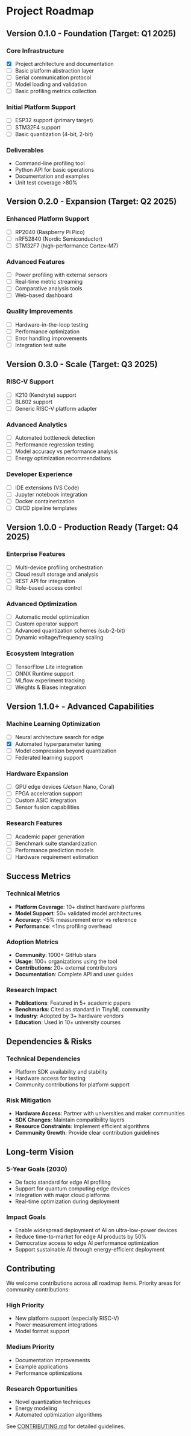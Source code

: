 # Project Roadmap

## Version 0.1.0 - Foundation (Target: Q1 2025)

### Core Infrastructure
- [x] Project architecture and documentation
- [ ] Basic platform abstraction layer
- [ ] Serial communication protocol
- [ ] Model loading and validation
- [ ] Basic profiling metrics collection

### Initial Platform Support
- [ ] ESP32 support (primary target)
- [ ] STM32F4 support 
- [ ] Basic quantization (4-bit, 2-bit)

### Deliverables
- Command-line profiling tool
- Python API for basic operations
- Documentation and examples
- Unit test coverage >80%

## Version 0.2.0 - Expansion (Target: Q2 2025)

### Enhanced Platform Support
- [ ] RP2040 (Raspberry Pi Pico)
- [ ] nRF52840 (Nordic Semiconductor)
- [ ] STM32F7 (high-performance Cortex-M7)

### Advanced Features
- [ ] Power profiling with external sensors
- [ ] Real-time metric streaming
- [ ] Comparative analysis tools
- [ ] Web-based dashboard

### Quality Improvements
- [ ] Hardware-in-the-loop testing
- [ ] Performance optimization
- [ ] Error handling improvements
- [ ] Integration test suite

## Version 0.3.0 - Scale (Target: Q3 2025)

### RISC-V Support
- [ ] K210 (Kendryte) support
- [ ] BL602 support
- [ ] Generic RISC-V platform adapter

### Advanced Analytics
- [ ] Automated bottleneck detection
- [ ] Performance regression testing
- [ ] Model accuracy vs performance analysis
- [ ] Energy optimization recommendations

### Developer Experience
- [ ] IDE extensions (VS Code)
- [ ] Jupyter notebook integration
- [ ] Docker containerization
- [ ] CI/CD pipeline templates

## Version 1.0.0 - Production Ready (Target: Q4 2025)

### Enterprise Features
- [ ] Multi-device profiling orchestration
- [ ] Cloud result storage and analysis
- [ ] REST API for integration
- [ ] Role-based access control

### Advanced Optimization
- [ ] Automatic model optimization
- [ ] Custom operator support
- [ ] Advanced quantization schemes (sub-2-bit)
- [ ] Dynamic voltage/frequency scaling

### Ecosystem Integration
- [ ] TensorFlow Lite integration
- [ ] ONNX Runtime support
- [ ] MLflow experiment tracking
- [ ] Weights & Biases integration

## Version 1.1.0+ - Advanced Capabilities

### Machine Learning Optimization
- [ ] Neural architecture search for edge
- [x] Automated hyperparameter tuning
- [ ] Model compression beyond quantization
- [ ] Federated learning support

### Hardware Expansion
- [ ] GPU edge devices (Jetson Nano, Coral)
- [ ] FPGA acceleration support
- [ ] Custom ASIC integration
- [ ] Sensor fusion capabilities

### Research Features
- [ ] Academic paper generation
- [ ] Benchmark suite standardization
- [ ] Performance prediction models
- [ ] Hardware requirement estimation

## Success Metrics

### Technical Metrics
- **Platform Coverage**: 10+ distinct hardware platforms
- **Model Support**: 50+ validated model architectures
- **Accuracy**: <5% measurement error vs reference
- **Performance**: <1ms profiling overhead

### Adoption Metrics
- **Community**: 1000+ GitHub stars
- **Usage**: 100+ organizations using the tool
- **Contributions**: 20+ external contributors
- **Documentation**: Complete API and user guides

### Research Impact
- **Publications**: Featured in 5+ academic papers
- **Benchmarks**: Cited as standard in TinyML community
- **Industry**: Adopted by 3+ hardware vendors
- **Education**: Used in 10+ university courses

## Dependencies & Risks

### Technical Dependencies
- Platform SDK availability and stability
- Hardware access for testing
- Community contributions for platform support

### Risk Mitigation
- **Hardware Access**: Partner with universities and maker communities
- **SDK Changes**: Maintain compatibility layers
- **Resource Constraints**: Implement efficient algorithms
- **Community Growth**: Provide clear contribution guidelines

## Long-term Vision

### 5-Year Goals (2030)
- De facto standard for edge AI profiling
- Support for quantum computing edge devices
- Integration with major cloud platforms
- Real-time optimization during deployment

### Impact Goals
- Enable widespread deployment of AI on ultra-low-power devices
- Reduce time-to-market for edge AI products by 50%
- Democratize access to edge AI performance optimization
- Support sustainable AI through energy-efficient deployment

## Contributing

We welcome contributions across all roadmap items. Priority areas for community contributions:

### High Priority
- New platform support (especially RISC-V)
- Power measurement integrations
- Model format support

### Medium Priority
- Documentation improvements
- Example applications
- Performance optimizations

### Research Opportunities
- Novel quantization techniques
- Energy modeling
- Automated optimization algorithms

See [CONTRIBUTING.md](../CONTRIBUTING.md) for detailed guidelines.